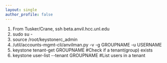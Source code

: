 ```yaml
---
layout: single
author_profile: false
---
```


1. From Tusker/Crane, ssh beta.anvil.hcc.unl.edu
1. sudo su -
1. source /root/keystonerc_admin
1. /util/accounts-mgmt-cli/anvilman.py -v -g GROUPNAME -u USERNAME
1. keystone tenant-get GROUPNAME #Check if a tenant(group) exists
1. keystone user-list --tenant GROUPNAME #List users in a tenant
